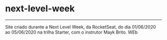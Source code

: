 # next-level-week


--------------------------------
Site criado durante a Next Level Week, da RocketSeat, do dia 01/06/2020 ao 05/06/2020 na trilha Starter, com o instrutor Mayk Brito.  WEb

